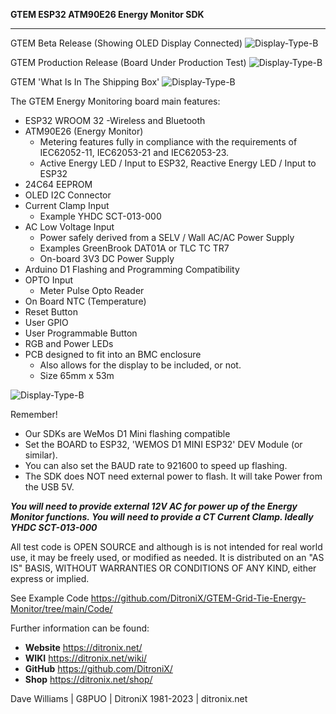 **GTEM ESP32 ATM90E26 Energy Monitor SDK**

------------
GTEM Beta Release (Showing OLED Display Connected)
![Display-Type-B](https://ditronix.net/wp-content/uploads/2022/11/GTEM-ESP32-ATM90E26-SDK-v1-2211-101-OLED-Test-1536x1112.jpg?raw=true)

GTEM Production Release (Board Under Production Test)
![Display-Type-B](https://ditronix.net/wp-content/uploads/2022/12/GTEM-ESP32-ATM90E26-SDK-v1-2212-104-Under-Test-scaled.jpg?raw=true)

GTEM 'What Is In The Shipping Box'
![Display-Type-B](https://ditronix.net/wp-content/uploads/2023/01/GTEM-ESP32-ATM90E26-In-The-Box-scaled.jpg?raw=true)


The GTEM Energy Monitoring board main features:

- ESP32 WROOM 32
    -Wireless and Bluetooth
- ATM90E26 (Energy Monitor)
	- Metering features fully in compliance with the requirements of IEC62052-11, IEC62053-21 and IEC62053-23.  
	- Active Energy LED / Input to ESP32, Reactive Energy LED / Input to ESP32
- 24C64 EEPROM
- OLED I2C Connector
- Current Clamp Input
	- Example YHDC SCT-013-000
- AC Low Voltage Input
	- Power safely derived from a SELV / Wall AC/AC Power Supply
	- Examples GreenBrook DAT01A or TLC TC TR7
	- On-board 3V3 DC Power Supply
- Arduino D1 Flashing and Programming Compatibility
- OPTO Input
	- Meter Pulse Opto Reader
- On Board NTC (Temperature)
- Reset Button
- User GPIO
- User Programmable Button
- RGB and Power LEDs
- PCB designed to fit into an BMC enclosure
	- Also allows for the display to be included, or not.
	- Size 65mm x 53m
    
![Display-Type-B](https://ditronix.net/wp-content/uploads/2023/01/GTEM-ESP32-ATM90E26-Enery-Monitor-Connections.jpg?raw=true)    

Remember!
- Our SDKs are WeMos D1 Mini flashing compatible
- Set the BOARD to ESP32, 'WEMOS D1 MINI ESP32' DEV Module (or similar).
- You can also set the BAUD rate to 921600 to speed up flashing.
- The SDK does NOT need external power to flash.  It will take Power from the USB 5V.

***You will need to provide external 12V AC for power up of the Energy Monitor functions.*
*You will need to provide a CT Current Clamp.  Ideally YHDC SCT-013-000***

All test code is OPEN SOURCE and although is is not intended for real world use, it may be freely used, or modified as needed.  It is distributed on an "AS IS" BASIS, WITHOUT WARRANTIES OR CONDITIONS OF ANY KIND, either express or implied.

See Example Code https://github.com/DitroniX/GTEM-Grid-Tie-Energy-Monitor/tree/main/Code/

Further information can be found:

- **Website** https://ditronix.net/
- **WIKI**  https://ditronix.net/wiki/
- **GitHub**  https://github.com/DitroniX/
- **Shop**  https://ditronix.net/shop/

Dave Williams | G8PUO | DitroniX 1981-2023 | ditronix.net
